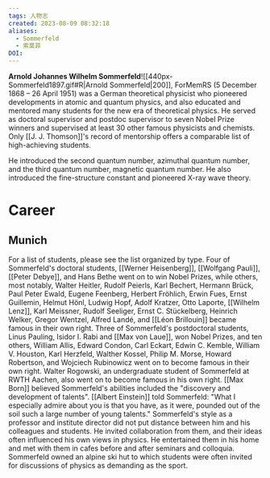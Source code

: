 ```yaml
---
tags: 人物志
created: 2023-08-09 08:32:18
aliases:
  - Sommerfeld
  - 索莫菲
DOI: 
---
```


**Arnold Johannes Wilhelm Sommerfeld**![[440px-Sommerfeld1897.gif#R|Arnold Sommerfeld|200]], ForMemRS (5 December 1868 – 26 April 1951) was a German theoretical physicist who pioneered developments in atomic and quantum physics, and also educated and mentored many students for the new era of theoretical physics. He served as doctoral supervisor and postdoc supervisor to seven Nobel Prize winners and supervised at least 30 other famous physicists and chemists. Only [[J. J. Thomson]]'s record of mentorship offers a comparable list of high-achieving students.

He introduced the second quantum number, azimuthal quantum number, and the third quantum number, magnetic quantum number. He also introduced the fine-structure constant and pioneered X-ray wave theory.


# Career
## Munich

For a list of students, please see the list organized by type. Four of Sommerfeld's doctoral students, [[Werner Heisenberg]], [[Wolfgang Pauli]], [[Peter Debye]], and Hans Bethe went on to win Nobel Prizes, while others, most notably, Walter Heitler, Rudolf Peierls, Karl Bechert, Hermann Brück, Paul Peter Ewald, Eugene Feenberg, Herbert Fröhlich, Erwin Fues, Ernst Guillemin, Helmut Hönl, Ludwig Hopf, Adolf Kratzer, Otto Laporte, [[Wilhelm Lenz]], Karl Meissner, Rudolf Seeliger, Ernst C. Stückelberg, Heinrich Welker, Gregor Wentzel, Alfred Landé, and [[Léon Brillouin]] became famous in their own right. Three of Sommerfeld's postdoctoral students, Linus Pauling, Isidor I. Rabi and [[Max von Laue]], won Nobel Prizes, and ten others, William Allis, Edward Condon, Carl Eckart, Edwin C. Kemble, William V. Houston, Karl Herzfeld, Walther Kossel, Philip M. Morse, Howard Robertson, and Wojciech Rubinowicz went on to become famous in their own right. Walter Rogowski, an undergraduate student of Sommerfeld at RWTH Aachen, also went on to become famous in his own right. [[Max Born]] believed Sommerfeld's abilities included the "discovery and development of talents". [[Albert Einstein]] told Sommerfeld: "What I especially admire about you is that you have, as it were, pounded out of the soil such a large number of young talents." Sommerfeld's style as a professor and institute director did not put distance between him and his colleagues and students. He invited collaboration from them, and their ideas often influenced his own views in physics. He entertained them in his home and met with them in cafes before and after seminars and colloquia. Sommerfeld owned an alpine ski hut to which students were often invited for discussions of physics as demanding as the sport.